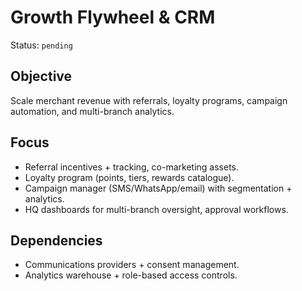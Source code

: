 # Growth Flywheel & CRM

Status: `pending`

## Objective
Scale merchant revenue with referrals, loyalty programs, campaign automation, and multi-branch analytics.

## Focus
- Referral incentives + tracking, co-marketing assets.
- Loyalty program (points, tiers, rewards catalogue).
- Campaign manager (SMS/WhatsApp/email) with segmentation + analytics.
- HQ dashboards for multi-branch oversight, approval workflows.

## Dependencies
- Communications providers + consent management.
- Analytics warehouse + role-based access controls.
